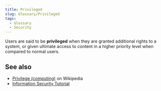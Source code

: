 ```yaml
---
title: Privileged
slug: Glossary/Privileged
tags:
  - Glossary
  - Security
---
```


Users are said to be **privileged** when they are granted additional rights to a system, or given ultimate access to content in a higher priority level when compared to normal users.

## See also

- [Privilege (computing)](https://en.wikipedia.org/wiki/Privilege_(computing)) on Wikipedia
- [Information Security Tutorial](/en-US/docs/Web/Security/Information_Security_Basics)
